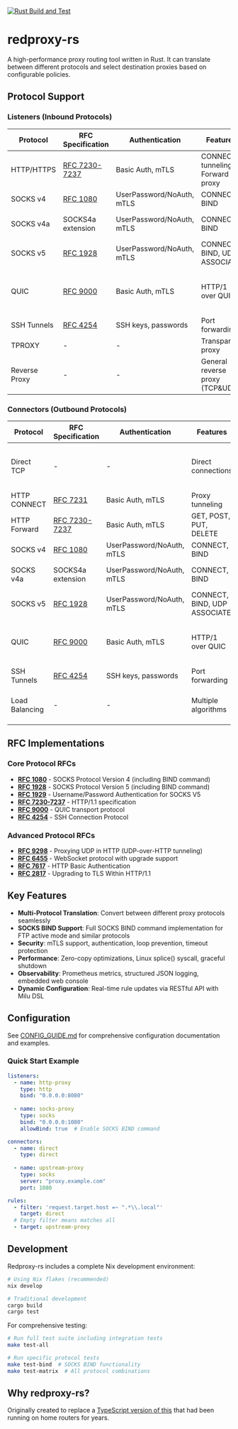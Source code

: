 [![Rust Build and Test](https://github.com/bearice/redproxy-rs/actions/workflows/rust.yml/badge.svg)](https://github.com/bearice/redproxy-rs/actions/workflows/rust.yml)

# redproxy-rs

A high-performance proxy routing tool written in Rust. It can translate between different protocols and select destination proxies based on configurable policies.

## Protocol Support

### Listeners (Inbound Protocols)

| Protocol | RFC Specification | Authentication | Features | Notes |
|----------|-------------------|----------------|----------|-------|
| HTTP/HTTPS | [RFC 7230-7237](https://tools.ietf.org/html/rfc7230) | Basic Auth, mTLS | CONNECT tunneling, Forward proxy | WebSocket upgrade support |
| SOCKS v4 | [RFC 1080](https://tools.ietf.org/html/rfc1080) | UserPassword/NoAuth, mTLS | CONNECT, BIND | Legacy protocol |
| SOCKS v4a | SOCKS4a extension | UserPassword/NoAuth, mTLS | CONNECT, BIND | Domain name support |
| SOCKS v5 | [RFC 1928](https://tools.ietf.org/html/rfc1928) | UserPassword/NoAuth, mTLS | CONNECT, BIND, UDP ASSOCIATE | Full feature support |
| QUIC | [RFC 9000](https://tools.ietf.org/html/rfc9000) | Basic Auth, mTLS | HTTP/1 over QUIC | QUIC as transport protocols only, not http3 |
| SSH Tunnels | [RFC 4254](https://tools.ietf.org/html/rfc4254) | SSH keys, passwords | Port forwarding | Secure tunneling |
| TPROXY | - | - | Transparent proxy | iptables REDIRECT |
| Reverse Proxy | - | - | General reverse proxy (TCP&UDP) | - |

### Connectors (Outbound Protocols)

| Protocol | RFC Specification | Authentication | Features | Notes |
|----------|-------------------|----------------|----------|-------|
| Direct TCP | - | - | Direct connections | Configurable bind address, fwmark on linux |
| HTTP CONNECT | [RFC 7231](https://tools.ietf.org/html/rfc7231) | Basic Auth, mTLS | Proxy tunneling | Standard HTTP proxy |
| HTTP Forward | [RFC 7230-7237](https://tools.ietf.org/html/rfc7230) | Basic Auth, mTLS | GET, POST, PUT, DELETE | Full HTTP methods |
| SOCKS v4 | [RFC 1080](https://tools.ietf.org/html/rfc1080) | UserPassword/NoAuth, mTLS | CONNECT, BIND | Legacy protocol |
| SOCKS v4a | SOCKS4a extension | UserPassword/NoAuth, mTLS | CONNECT, BIND | Domain name support |
| SOCKS v5 | [RFC 1928](https://tools.ietf.org/html/rfc1928) | UserPassword/NoAuth, mTLS | CONNECT, BIND, UDP ASSOCIATE | Full feature support |
| QUIC | [RFC 9000](https://tools.ietf.org/html/rfc9000) | Basic Auth, mTLS | HTTP/1 over QUIC | QUIC as transport protocols only, not http3 |
| SSH Tunnels | [RFC 4254](https://tools.ietf.org/html/rfc4254) | SSH keys, passwords | Port forwarding | Secure tunneling |
| Load Balancing | - | - | Multiple algorithms | Round-robin, random, hash |

## RFC Implementations

### Core Protocol RFCs
- **[RFC 1080](https://tools.ietf.org/html/rfc1080)** - SOCKS Protocol Version 4 (including BIND command)
- **[RFC 1928](https://tools.ietf.org/html/rfc1928)** - SOCKS Protocol Version 5 (including BIND command)
- **[RFC 1929](https://tools.ietf.org/html/rfc1929)** - Username/Password Authentication for SOCKS V5
- **[RFC 7230-7237](https://tools.ietf.org/html/rfc7230)** - HTTP/1.1 specification
- **[RFC 9000](https://tools.ietf.org/html/rfc9000)** - QUIC transport protocol
- **[RFC 4254](https://tools.ietf.org/html/rfc4254)** - SSH Connection Protocol

### Advanced Protocol RFCs
- **[RFC 9298](https://tools.ietf.org/html/rfc9298)** - Proxying UDP in HTTP (UDP-over-HTTP tunneling)
- **[RFC 6455](https://tools.ietf.org/html/rfc6455)** - WebSocket protocol with upgrade support
- **[RFC 7617](https://tools.ietf.org/html/rfc7617)** - HTTP Basic Authentication
- **[RFC 2817](https://tools.ietf.org/html/rfc2817)** - Upgrading to TLS Within HTTP/1.1

## Key Features

- **Multi-Protocol Translation**: Convert between different proxy protocols seamlessly
- **SOCKS BIND Support**: Full SOCKS BIND command implementation for FTP active mode and similar protocols
- **Security**: mTLS support, authentication, loop prevention, timeout protection
- **Performance**: Zero-copy optimizations, Linux splice() syscall, graceful shutdown
- **Observability**: Prometheus metrics, structured JSON logging, embedded web console
- **Dynamic Configuration**: Real-time rule updates via RESTful API with Milu DSL

## Configuration

See [CONFIG_GUIDE.md](CONFIG_GUIDE.md) for comprehensive configuration documentation and examples.

### Quick Start Example

```yaml
listeners:
  - name: http-proxy
    type: http
    bind: "0.0.0.0:8080"
  
  - name: socks-proxy  
    type: socks
    bind: "0.0.0.0:1080"
    allowBind: true  # Enable SOCKS BIND command

connectors:
  - name: direct
    type: direct
  
  - name: upstream-proxy
    type: socks
    server: "proxy.example.com" 
    port: 1080

rules:
  - filter: 'request.target.host =~ ".*\\.local"'
    target: direct
  # Empty filter means matches all
  - target: upstream-proxy
```

## Development

Redproxy-rs includes a complete Nix development environment:

```bash
# Using Nix flakes (recommended)
nix develop

# Traditional development
cargo build
cargo test
```

For comprehensive testing:
```bash
# Run full test suite including integration tests  
make test-all

# Run specific protocol tests
make test-bind  # SOCKS BIND functionality
make test-matrix  # All protocol combinations
```

## Why redproxy-rs?

Originally created to replace a [TypeScript version of this](https://github.com/bearice/redproxy) that had been running on home routers for years.
